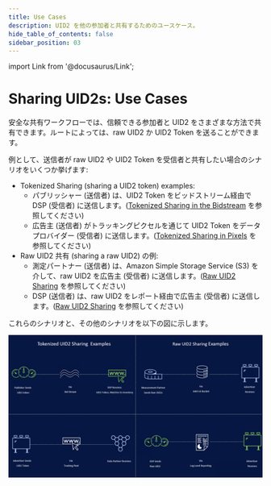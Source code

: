```yaml
---
title: Use Cases
description: UID2 を他の参加者と共有するためのユースケース。
hide_table_of_contents: false
sidebar_position: 03
---
```


import Link from '@docusaurus/Link';

# Sharing UID2s: Use Cases

安全な共有ワークフローでは、信頼できる参加者と UID2 をさまざまな方法で共有できます。ルートによっては、raw UID2 か UID2 Token を送ることができます。

例として、送信者が raw UID2 や UID2 Token を受信者と共有したい場合のシナリオをいくつか挙げます:

- Tokenized Sharing (sharing a UID2 token) examples:
  - パブリッシャー (送信者) は、UID2 Token をビッドストリーム経由で DSP (受信者) に送信します。([Tokenized Sharing in the Bidstream](sharing-tokenized-from-data-bid-stream.md) を参照してください)
  - 広告主 (送信者) がトラッキングピクセルを通じて UID2 Token をデータプロバイダー (受信者) に送信します。([Tokenized Sharing in Pixels](sharing-tokenized-from-data-pixel.md) を参照してください)
- Raw UID2 共有 (sharing a raw UID2) の例:
  - 測定パートナー (送信者) は、Amazon Simple Storage Service (S3) を介して、raw UID2 を広告主 (受信者) に送信します。([Raw UID2 Sharing](sharing-raw.md) を参照してください)
  - DSP (送信者) は、raw UID2 をレポート経由で広告主 (受信者) に送信します。([Raw UID2 Sharing](sharing-raw.md) を参照してください)

これらのシナリオと、その他のシナリオを以下の図に示します。

![Illustration of Sharing Use Cases](images/SharingSlide-Examples.png)

